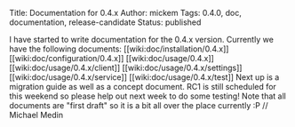 Title: Documentation for 0.4.x
Author: mickem
Tags: 0.4.0, doc, documentation, release-candidate
Status: published

I have started to write documentation for the 0.4.x version. Currently
we have the following documents: \[\[wiki:doc/installation/0.4.x\]\]
\[\[wiki:doc/configuration/0.4.x\]\] \[\[wiki:doc/usage/0.4.x\]\]
\[\[wiki:doc/usage/0.4.x/client\]\]
\[\[wiki:doc/usage/0.4.x/settings\]\]
\[\[wiki:doc/usage/0.4.x/service\]\] \[\[wiki:doc/usage/0.4.x/test\]\]
Next up is a migration guide as well as a concept document. RC1 is still
scheduled for this weekend so please help out next week to do some
testing! Note that all documents are "first draft" so it is a bit all
over the place currently :P // Michael Medin
